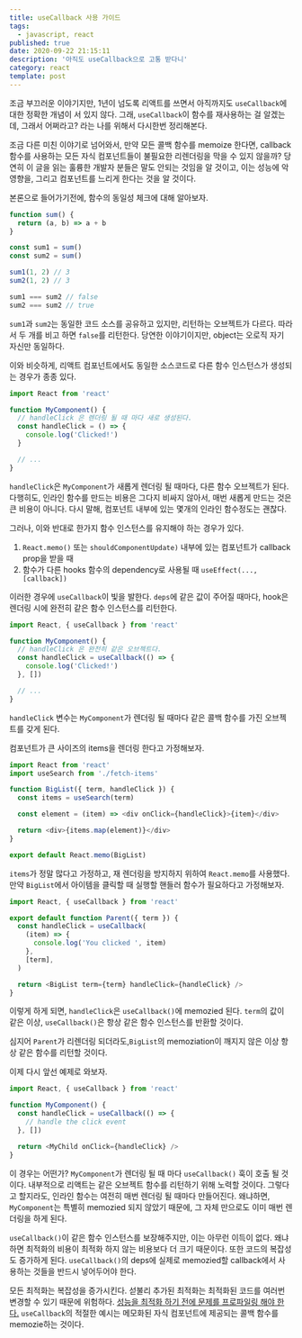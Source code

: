 ```yaml
---
title: useCallback 사용 가이드
tags:
  - javascript, react
published: true
date: 2020-09-22 21:15:11
description: '아직도 useCallback으로 고통 받다니'
category: react
template: post
---
```


조금 부끄러운 이야기지만, 1년이 넘도록 리액트를 쓰면서 아직까지도 `useCallback`에 대한 정확한 개념이 서 있지 않다. 그래, `useCallback`이 함수를 재사용하는 걸 알겠는데, 그래서 어쩌라고? 라는 나를 위해서 다시한번 정리해본다.

조금 다른 미친 이야기로 넘어와서, 만약 모든 콜백 함수를 memoize 한다면, callback 함수를 사용하는 모든 자식 컴포넌트들이 불필요한 리렌더링을 막을 수 있지 않을까? 당연히 이 글을 읽는 훌륭한 개발자 분들은 말도 안되는 것임을 알 것이고, 이는 성능에 악 영향을, 그리고 컴포넌트를 느리게 한다는 것을 알 것이다.

본론으로 들어가기전에, 함수의 동일성 체크에 대해 알아보자.

```javascript
function sum() {
  return (a, b) => a + b
}

const sum1 = sum()
const sum2 = sum()

sum1(1, 2) // 3
sum2(1, 2) // 3

sum1 === sum2 // false
sum2 === sum2 // true
```

`sum1`과 `sum2`는 동일한 코드 소스를 공유하고 있지만, 리턴하는 오브젝트가 다르다. 따라서 두 개를 비고 하면 `false`를 리턴한다. 당연한 이야기이지만, object는 오로직 자기 자신만 동일하다.

이와 비슷하게, 리액트 컴포넌트에서도 동일한 소스코드로 다른 함수 인스턴스가 생성되는 경우가 종종 있다.

```javascript
import React from 'react'

function MyComponent() {
  // handleClick 은 렌더링 될 때 마다 새로 생성된다.
  const handleClick = () => {
    console.log('Clicked!')
  }

  // ...
}
```

`handleClick`은 `MyComponent`가 새롭게 렌더링 될 때마다, 다른 함수 오브젝트가 된다. 다행히도, 인라인 함수를 만드는 비용은 그다지 비싸지 않아서, 매번 새롭게 만드는 것은 큰 비용이 아니다. 다시 말해, 컴포넌트 내부에 있는 몇개의 인라인 함수정도는 괜찮다.

그러나, 이와 반대로 한가지 함수 인스턴스를 유지해야 하는 경우가 있다.

1. `React.memo()` 또는 `shouldComponentUpdate)` 내부에 있는 컴포넌트가 callback prop을 받을 때
2. 함수가 다른 hooks 함수의 dependency로 사용될 때 `useEffect(..., [callback])`

이러한 경우에 `useCallback`이 빛을 발한다. `deps`에 같은 값이 주어질 때마다, hook은 렌더링 시에 완전히 같은 함수 인스턴스를 리턴한다.

```javascript
import React, { useCallback } from 'react'

function MyComponent() {
  // handleClick 은 완전히 같은 오브젝트다.
  const handleClick = useCallback(() => {
    console.log('Clicked!')
  }, [])

  // ...
}
```

`handleClick` 변수는 `MyComponent`가 렌더링 될 때마다 같은 콜백 함수를 가진 오브젝트를 갖게 된다.

컴포넌트가 큰 사이즈의 items을 렌더링 한다고 가정해보자.

```javascript
import React from 'react'
import useSearch from './fetch-items'

function BigList({ term, handleClick }) {
  const items = useSearch(term)

  const element = (item) => <div onClick={handleClick}>{item}</div>

  return <div>{items.map(element)}</div>
}

export default React.memo(BigList)
```

`items`가 정말 많다고 가정하고, 재 렌더링을 방지하지 위하여 `React.memo`를 사용했다. 만약 `BigList`에서 아이템을 클릭할 때 실행할 핸들러 함수가 필요하다고 가정해보자.

```javascript
import React, { useCallback } from 'react'

export default function Parent({ term }) {
  const handleClick = useCallback(
    (item) => {
      console.log('You clicked ', item)
    },
    [term],
  )

  return <BigList term={term} handleClick={handleClick} />
}
```

이렇게 하게 되면, `handleClick`은 `useCallback()`에 memozied 된다. `term`의 값이 같은 이상, `useCallback()`은 항상 같은 함수 인스턴스를 반환할 것이다.

심지어 `Parent`가 리렌더링 되더라도,`BigList`의 memoziation이 깨지지 않은 이상 항상 같은 함수를 리턴할 것이다.

이제 다시 앞선 예제로 와보자.

```javascript
import React, { useCallback } from 'react'

function MyComponent() {
  const handleClick = useCallback(() => {
    // handle the click event
  }, [])

  return <MyChild onClick={handleClick} />
}
```

이 경우는 어떤가? `MyComponent`가 렌더링 될 때 마다 `useCallback()` 훅이 호출 될 것이다. 내부적으로 리액트는 같은 오브젝트 함수를 리턴하기 위해 노력할 것이다. 그렇다고 할지라도, 인라인 함수는 여전히 매번 렌더링 될 때마다 만들어진다. 왜냐하면, `MyComponent`는 특별히 memozied 되지 않았기 때문에, 그 자체 만으로도 이미 매번 렌더링을 하게 된다.

`useCallback()`이 같은 함수 인스턴스를 보장해주지만, 이는 아무런 이득이 없다. 왜냐하면 최적화의 비용이 최적화 하지 않는 비용보다 더 크기 때문이다. 또한 코드의 복잡성도 증가하게 된다. `useCallback()`의 deps에 실제로 memozied할 callback에서 사용하는 것들을 반드시 넣어두어야 한다.

모든 최적화는 복잡성을 증가시킨다. 섣불리 추가된 최적화는 최적화된 코드를 여러번 변경할 수 있기 때문에 위험하다. [성능을 최적화 하기 전에 문제를 프로파일링 해야 한다.](https://wiki.c2.com/?ProfileBeforeOptimizing) `useCallback`의 적절한 예시는 메모화된 자식 컴포넌트에 제공되는 콜백 함수를 memozie하는 것이다.
